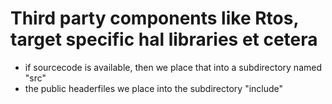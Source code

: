 Third party components like Rtos, target specific hal libraries et cetera
=========================================================================

- if sourcecode is available, then we place that into a subdirectory named "src"
- the public headerfiles we place into the subdirectory "include"
